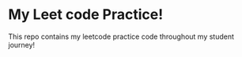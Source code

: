 # My Leet code Practice!
<p>This repo contains my leetcode practice code 
throughout my student journey!</p>
